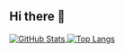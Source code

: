 ## Hi there 👋


<a href="https://github.com/berbai">
  <img align="center" alt="GitHub Stats" src="https://github-readme-stats.vercel.app/api?username=berbai&show_icons=true&include_all_commits=true" />
</a>
<a href="https://github.com/berbai">
  <img align="center" alt="Top Langs" src="https://github-readme-stats.vercel.app/api/top-langs/?username=berbai&layout=compact" />
</a>
<!-- <a href="https://github.com/berbai">
  <img align="center" alt="Top Langs" src="https://github-readme-stats.vercel.app/api?username=berbai&show_icons=true&theme=vue"/>
</a> -->
<!--
**bberbai/berbai** is a ✨ _special_ ✨ repository because its `README.md` (this file) appears on your GitHub profile.

Here are some ideas to get you started:

- 🔭 I’m currently working on ...
- 🌱 I’m currently learning ...
- 👯 I’m looking to collaborate on ...
- 🤔 I’m looking for help with ...
- 💬 Ask me about ...
- 📫 How to reach me: ...
- 😄 Pronouns: ...
- ⚡ Fun fact: ...
-->
